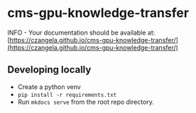 # cms-gpu-knowledge-transfer
INFO     -  Your documentation should be available at: [https://czangela.github.io/cms-gpu-knowledge-transfer/](https://czangela.github.io/cms-gpu-knowledge-transfer/)

## Developing locally
- Create a python venv
- `pip install -r requirements.txt`
- Run `mkdocs serve` from the root repo directory.
